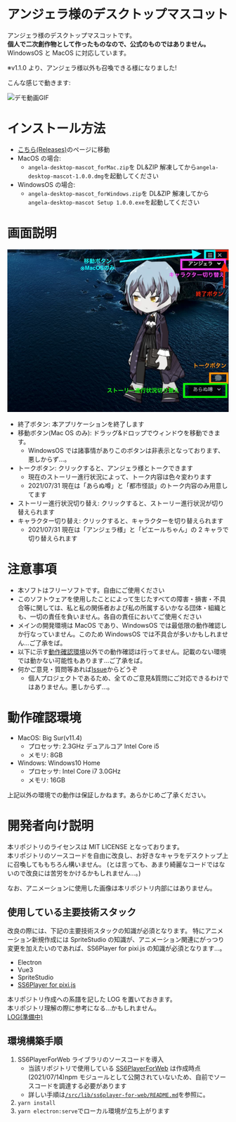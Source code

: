 # アンジェラ様のデスクトップマスコット

アンジェラ様のデスクトップマスコットです。  
**個人で二次創作物として作ったものなので、公式のものではありません。**  
WindowsOS と MacOS に対応しています。

※v1.1.0 より、アンジェラ様以外も召喚できる様になりました!

こんな感じで動きます:

![デモ動画GIF](https://github.com/aik0aaac/angela-desktopMascot/blob/images/movies/demo_movie.gif)

# インストール方法

- [こちら(Releases)](https://github.com/aik0aaac/angela-desktopMascot/releases)のページに移動
- MacOS の場合:
  - `angela-desktop-mascot_forMac.zip`を DL&ZIP 解凍してから`angela-desktop-mascot-1.0.0.dmg`を起動してください
- WindowsOS の場合:
  - `angela-desktop-mascot_forWindows.zip`を DL&ZIP 解凍してから`angela-desktop-mascot Setup 1.0.0.exe`を起動してください

# 画面説明

![説明用画像](https://github.com/aik0aaac/angela-desktopMascot/blob/images/images/description.jpg?raw=true)

- 終了ボタン: 本アプリケーションを終了します
- 移動ボタン(Mac OS のみ): ドラッグ&ドロップでウィンドウを移動できます。
  - WindowsOS では諸事情がありこのボタンは非表示となっております、悪しからず…。
- トークボタン: クリックすると、アンジェラ様とトークできます
  - 現在のストーリー進行状況によって、トーク内容は色々変わります
  - 2021/07/31 現在は「あらぬ噂」と「都市怪談」のトーク内容のみ用意してます
- ストーリー進行状況切り替え: クリックすると、ストーリー進行状況が切り替えられます
- キャラクター切り替え: クリックすると、キャラクターを切り替えられます
  - 2021/07/31 現在は「アンジェラ様」と「ピエールちゃん」の 2 キャラで切り替えられます

# 注意事項

- 本ソフトはフリーソフトです。自由にご使用ください
- このソフトウェアを使用したことによって生じたすべての障害・損害・不具合等に関しては、私と私の関係者および私の所属するいかなる団体・組織とも、一切の責任を負いません。各自の責任においてご使用ください
- メインの開発環境は MacOS であり、WindowsOS では最低限の動作確認しか行なっていません。このため WindowsOS では不具合が多いかもしれません…ご了承をば。
- 以下に示す[動作確認環境](#動作確認環境)以外での動作確認は行ってません。記載のない環境では動かない可能性もあります…ご了承をば。
- 何かご意見・質問等あれば[Issue](https://github.com/aik0aaac/angela-desktopMascot/issues)からどうぞ
  - 個人プロジェクトであるため、全てのご意見&質問にご対応できるわけではありません。悪しからず…。

# 動作確認環境

- MacOS: Big Sur(v11.4)
  - プロセッサ: 2.3GHz デュアルコア Intel Core i5
  - メモリ: 8GB
- Windows: Windows10 Home
  - プロセッサ: Intel Core i7 3.0GHz
  - メモリ: 16GB

上記以外の環境での動作は保証しかねます。あらかじめご了承ください。

# 開発者向け説明

本リポジトリのライセンスは MIT LICENSE となっております。  
本リポジトリのソースコードを自由に改良し、お好きなキャラをデスクトップ上に召喚してももちろん構いません。
(とは言っても、あまり綺麗なコードではないので改良には苦労をかけるかもしれません…。)

なお、アニメーションに使用した画像は本リポジトリ内部にはありません。

## 使用している主要技術スタック

改良の際には、下記の主要技術スタックの知識が必須となります。
特にアニメーション新規作成には SpriteStudio の知識が、アニメーション関連にがっつり変更を加えたいのであれば、SS6Player for pixi.js の知識が必須となります…。

- Electron
- Vue3
- SpriteStudio
- [SS6Player for pixi.js](https://github.com/SpriteStudio/SS6PlayerForWeb/tree/master/packages/ss6player-pixi)

本リポジトリ作成への系譜を記した LOG を置いておきます。  
本リポジトリ理解の際に参考になる…かもしれません。  
[LOG(準備中)]()

## 環境構築手順

1. SS6PlayerForWeb ライブラリのソースコードを導入
   - 当該リポジトリで使用している [SS6PlayerForWeb](https://github.com/SpriteStudio/SS6PlayerForWeb) は作成時点(2021/07/14)npm モジュールとして公開されていないため、自前でソースコードを調達する必要があります
   - 詳しい手順は[`/src/lib/ss6player-for-web/README.md`](https://github.com/aik0aaac/angela-desktopMascot/src/lib/ss6player-for-web/README.md)を参照に。
2. `yarn install`
3. `yarn electron:serve`でローカル環境が立ち上がります
